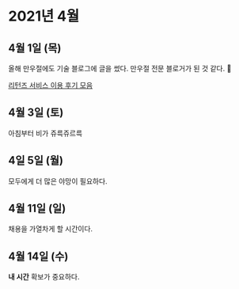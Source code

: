 # 2021년 4월

## 4월 1일 (목)

올해 만우절에도 기술 블로그에 글을 썼다. 만우절 전문 블로거가 된 것 같다. 🤔

[리턴즈 서비스 이용 후기 모음](https://j.mp/3whqD84)

## 4월 3일 (토)

아침부터 비가 쥬륵쥬르륵

## 4일 5일 (월)

모두에게 더 많은 야망이 필요하다.

## 4월 11일 (일)

채용을 가열차게 할 시간이다.

## 4월 14일 (수)

**내 시간** 확보가 중요하다.
